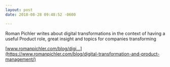 ```yaml
---
layout: post
date: 2018-08-28 09:48:52 -0600

---
```

Roman Pichler writes about digital transformations in the context of having a useful Product role, great insight and topics for companies transforming

[www.romanpichler.com/blog/digi...](https://www.romanpichler.com/blog/digital-transformation-and-product-management/)
